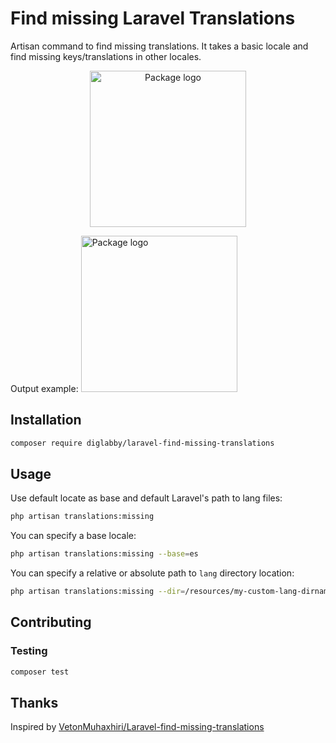 # Find missing Laravel Translations

Artisan command to find missing translations.
It takes a basic locale and find missing keys/translations in other locales.

<p align="center"><img src="https://user-images.githubusercontent.com/5278175/83045008-a9ce0a80-a04d-11ea-89db-90e709ca7b0d.png" alt="Package logo" width="250"></p>

Output example:
<img src="https://user-images.githubusercontent.com/5278175/83042847-c7e63b80-a04a-11ea-92f9-c05be014a0cf.png" alt="Package logo" width="250">

## Installation
```sh
composer require diglabby/laravel-find-missing-translations
```

## Usage
Use default locate as base and default Laravel's path to lang files:
```sh
php artisan translations:missing
```

You can specify a base locale:
```sh
php artisan translations:missing --base=es
```

You can specify a relative or absolute path to `lang` directory location:
```sh
php artisan translations:missing --dir=/resources/my-custom-lang-dirname
```

## Contributing

### Testing
```sh
composer test
```

## Thanks

Inspired by [VetonMuhaxhiri/Laravel-find-missing-translations](https://github.com/VetonMuhaxhiri/Laravel-find-missing-translations)